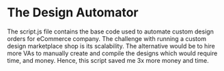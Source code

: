# The Design Automator

The script.js file contains the base code used to automate custom design orders for eCommerce company. The challenge with running a custom design marketplace shop is its scalability. The alternative would be to hire more VAs to manually create and compile the designs which would require time, and money. Hence, this script saved me 3x more money and time. 
